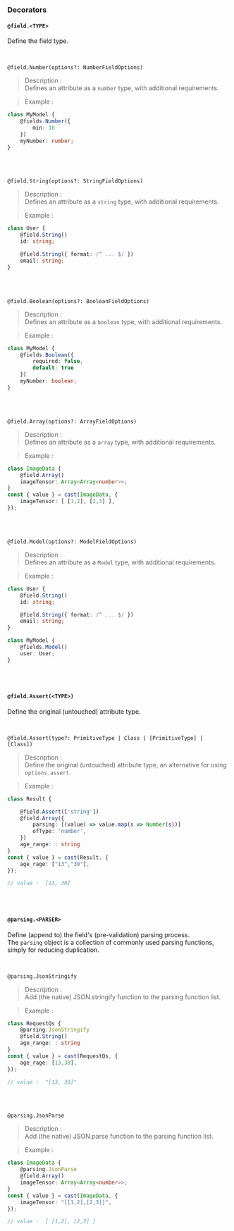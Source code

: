 

### **Decorators**


#### `@field.<TYPE>`
Define the field type.

<br>


`@field.Number(options?: NumberFieldOptions) `

> Description : <br>
Defines an attribute as a `number` type, with additional requirements.

> Example :
```ts
class MyModel {
    @fields.Number({
        min: 10
    })
    myNumber: number;
}
```

<br>
<br>

`@field.String(options?: StringFieldOptions) `

> Description : <br>
Defines an attribute as a `string` type, with additional requirements.

> Example :
```ts
class User {
    @field.String()
    id: string;

    @field.String({ format: /^ ... $/ })
    email: string;
}
```

<br>
<br>

`@field.Boolean(options?: BooleanFieldOptions) `

> Description : <br>
Defines an attribute as a `boolean` type, with additional requirements.

> Example :
```ts
class MyModel {
    @fields.Boolean({
        required: false,
        default: true
    })
    myNumber: boolean;
}
```

<br>
<br>

`@field.Array(options?: ArrayFieldOptions) `

> Description : <br>
Defines an attribute as a `array` type, with additional requirements.

> Example :
```ts
class ImageData {    
    @field.Array()
    imageTensor: Array<Array<number>>;
}
const { value } = cast(ImageData, { 
    imageTensor: [ [1,2], [2,3] ], 
}); 
```

<br>
<br>

`@field.Model(options?: ModelFieldOptions) `

> Description : <br>
Defines an attribute as a `Model` type, with additional requirements. 

> Example :
```ts
class User {
    @field.String()
    id: string;

    @field.String({ format: /^ ... $/ })
    email: string;
}

class MyModel {
    @fields.Model()
    user: User;
}
```

<br>
<br>


#### `@field.Assert(<TYPE>)`
Define the original (untouched) attribute type.

<br>

`@field.Assert(type?: PrimitiveType | Class | [PrimitiveType] | [Class])`

> Description : <br>
Define the original (untouched) attribute type, an alternative for using `options.assert`.

> Example :
```ts
class Result {    

    @field.Assert(['string'])
    @field.Array({ 
        parsing: [(value) => value.map(s => Number(s))]
        ofType: 'number',
    })
    age_range: : string
}
const { value } = cast(Result, { 
    age_rage: ["13","30"], 
}); 

// value :  [13, 30]
```

<br>
<br>


#### `@parsing.<PARSER>`
Define (append to) the field's (pre-validation) parsing process. <br> 
The `parsing` object is a collection of commonly used parsing functions, simply for reducing duplication.

<br>

`@parsing.JsonStringify`

> Description : <br>
Add (the native) JSON.stringify function to the parsing function list.

> Example :
```ts
class RequestQs {    
    @parsing.JsonStringify
    @field.String()
    age_range: : string
}
const { value } = cast(RequestQs, { 
    age_rage: [13,30], 
}); 

// value :  "[13, 30]"

```

<br>
<br>

`@parsing.JsonParse`

> Description : <br>
Add (the native) JSON.parse function to the parsing function list.

> Example :
```ts
class ImageData {    
    @parsing.JsonParse
    @field.Array()
    imageTensor: Array<Array<number>>;
}
const { value } = cast(ImageData, { 
    imageTensor: "[[1,2],[2,3]]", 
}); 

// value :  [ [1,2], [2,3] ]

```


<br>
<br>
<br>
